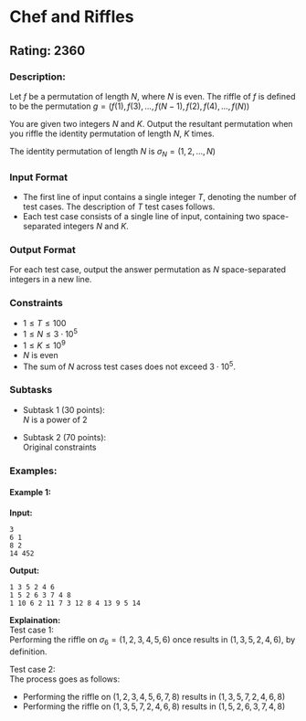 # Chef and Riffles
## Rating: 2360
### Description:
Let $f$ be a permutation of length $N$, where $N$ is even. The riffle of $f$ is defined to be the permutation $g=(f(1),f(3),...,f(N-1),f(2),f(4),...,f(N))$

You are given two integers $N$ and $K$. Output the resultant permutation when you riffle the identity permutation of length $N$, $K$ times.

The identity permutation of length $N$ is $\sigma_N = (1,2,..., N)$

### Input Format
* The first line of input contains a single integer $T$, denoting the number of test cases. The description of $T$ test cases follows.
* Each test case consists of a single line of input, containing two space-separated integers $N$ and $K$.

### Output Format
For each test case, output the answer permutation as $N$ space-separated integers in a new line.

### Constraints
* $1 \le T \le 100$
* $1 \le N \le 3 \cdot 10^{5}$
* $1 \le K \le 10^{9}$
* $N$ is even
* The sum of $N$ across test cases does not exceed $3 \cdot 10^5$.

### Subtasks

* Subtask 1 (30 points):  
$N$ is a power of 2

* Subtask 2 (70 points):  
Original constraints

### Examples:
#### Example 1:
**Input:**
```
3
6 1
8 2
14 452
```
**Output:**
```
1 3 5 2 4 6
1 5 2 6 3 7 4 8
1 10 6 2 11 7 3 12 8 4 13 9 5 14
```
**Explaination:**  
Test case 1:  
Performing the riffle on $\sigma_6 = (1, 2, 3, 4, 5, 6)$ once results in $(1, 3, 5, 2, 4, 6)$, by definition.

Test case 2:  
The process goes as follows:
* Performing the riffle on $(1, 2, 3, 4, 5, 6, 7, 8)$ results in $(1, 3, 5, 7, 2, 4, 6, 8)$
* Performing the riffle on $(1, 3, 5, 7, 2, 4, 6, 8)$ results in $(1, 5, 2, 6, 3, 7, 4, 8)$